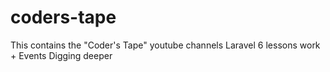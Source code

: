 # coders-tape
This contains the "Coder's Tape" youtube channels Laravel 6 lessons work + Events Digging deeper
